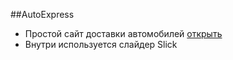 ##AutoExpress

- Простой сайт доставки автомобилей [открыть](VitalyFront.github.io/AutoExpress/)
- Внутри используется слайдер Slick
